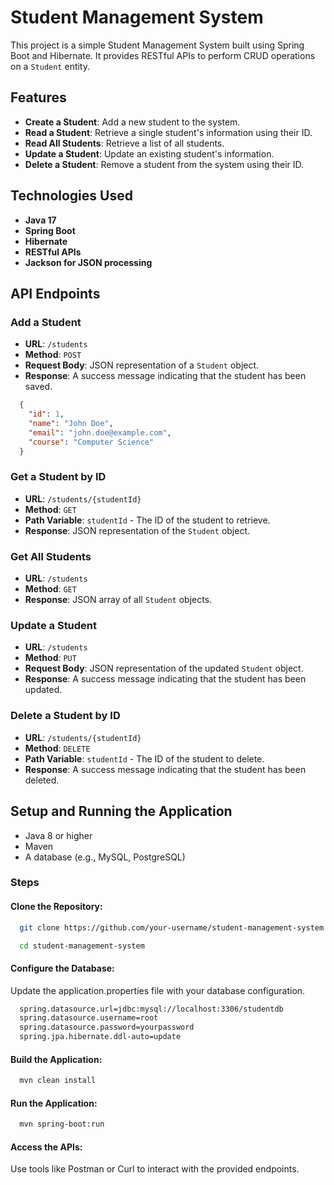 # Student Management System

This project is a simple Student Management System built using Spring Boot and Hibernate. It provides RESTful APIs to perform CRUD operations on a `Student` entity.

## Features

- **Create a Student**: Add a new student to the system.
- **Read a Student**: Retrieve a single student's information using their ID.
- **Read All Students**: Retrieve a list of all students.
- **Update a Student**: Update an existing student's information.
- **Delete a Student**: Remove a student from the system using their ID.

## Technologies Used

- **Java 17**
- **Spring Boot**
- **Hibernate**
- **RESTful APIs**
- **Jackson for JSON processing**

## API Endpoints

### Add a Student

- **URL**: `/students`
- **Method**: `POST`
- **Request Body**: JSON representation of a `Student` object.
- **Response**: A success message indicating that the student has been saved.

```json
  {
    "id": 1,
    "name": "John Doe",
    "email": "john.doe@example.com",
    "course": "Computer Science"
  }
```

### Get a Student by ID
- **URL**: `/students/{studentId}`
- **Method**: `GET`
- **Path Variable**: `studentId` - The ID of the student to retrieve.
- **Response**: JSON representation of the `Student` object.

### Get All Students
- **URL**: `/students`
- **Method**: `GET`
- **Response**: JSON array of all `Student` objects.

### Update a Student
- **URL**: `/students`
- **Method**: `PUT`
- **Request Body**: JSON representation of the updated `Student` object.
- **Response**: A success message indicating that the student has been updated.

### Delete a Student by ID
- **URL**: `/students/{studentId}`
- **Method**: `DELETE`
- **Path Variable**: `studentId` - The ID of the student to delete.
- **Response**: A success message indicating that the student has been deleted.

## Setup and Running the Application
- Java 8 or higher
- Maven
- A database (e.g., MySQL, PostgreSQL)

### Steps

#### Clone the Repository:

```bash
  git clone https://github.com/your-username/student-management-system.git
```
```bash
  cd student-management-system
```

#### Configure the Database:

Update the application.properties file with your database configuration.

```bash
  spring.datasource.url=jdbc:mysql://localhost:3306/studentdb
  spring.datasource.username=root
  spring.datasource.password=yourpassword
  spring.jpa.hibernate.ddl-auto=update
```

#### Build the Application:

```bash
  mvn clean install
```

#### Run the Application:

```bash
  mvn spring-boot:run
```

#### Access the APIs:
Use tools like Postman or Curl to interact with the provided endpoints.
